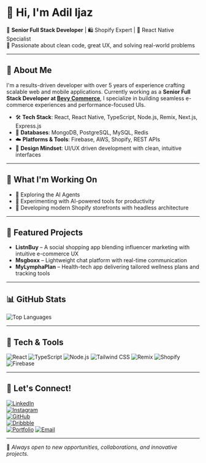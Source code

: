 # 👋 Hi, I'm Adil Ijaz

🎯 **Senior Full Stack Developer** | 🛍️ Shopify Expert | 📱 React Native Specialist  
🧠 Passionate about clean code, great UX, and solving real-world problems

---

## 🚀 About Me

I'm a results-driven developer with over 5 years of experience crafting scalable web and mobile applications. Currently working as a **Senior Full Stack Developer at [Bevy Commerce](https://www.bevycommerce.com/)**, I specialize in building seamless e-commerce experiences and performance-focused UIs.

- 🛠️ **Tech Stack**: React, React Native, TypeScript, Node.js, Remix, Next.js, Express.js  
- 💾 **Databases**: MongoDB, PostgreSQL, MySQL, Redis  
- ☁️ **Platforms & Tools**: Firebase, AWS, Shopify, REST APIs  
- 🎨 **Design Mindset**: UI/UX driven development with clean, intuitive interfaces

---

## 🧩 What I'm Working On

- 🚧 Exploring the AI Agents
- 🧪 Experimenting with AI-powered tools for productivity  
- 📱 Developing modern Shopify storefronts with headless architecture

---

## 📌 Featured Projects

- **ListnBuy** – A social shopping app blending influencer marketing with intuitive e-commerce UX  
- **Msgboxx** – Lightweight chat platform with real-time communication  
- **MyLymphaPlan** – Health-tech app delivering tailored wellness plans and tracking tools  

---

## 📊 GitHub Stats

![Top Languages](https://github-readme-stats.vercel.app/api/top-langs/?username=adilijaz&layout=compact&theme=radical)

---

## 🧠 Tech & Tools

![React](https://img.shields.io/badge/-React-61DAFB?logo=react&logoColor=white&style=for-the-badge)
![TypeScript](https://img.shields.io/badge/-TypeScript-3178C6?logo=typescript&logoColor=white&style=for-the-badge)
![Node.js](https://img.shields.io/badge/-Node.js-339933?logo=node.js&logoColor=white&style=for-the-badge)
![Tailwind CSS](https://img.shields.io/badge/-Tailwind-06B6D4?logo=tailwindcss&logoColor=white&style=for-the-badge)
![Remix](https://img.shields.io/badge/-Remix-000000?logo=remix&logoColor=white&style=for-the-badge)
![Shopify](https://img.shields.io/badge/-Shopify-96bf48?logo=shopify&logoColor=white&style=for-the-badge)
![Firebase](https://img.shields.io/badge/-Firebase-FFCA28?logo=firebase&logoColor=white&style=for-the-badge)

---

## 🤝 Let's Connect!

[![LinkedIn](https://img.shields.io/badge/LinkedIn-0A66C2?style=for-the-badge&logo=linkedin&logoColor=white)](https://www.linkedin.com/in/website-mobileapp-developer)  
[![Instagram](https://img.shields.io/badge/Instagram-E4405F?style=for-the-badge&logo=instagram&logoColor=white)](https://www.instagram.com/adil.developer)  
[![GitHub](https://img.shields.io/badge/GitHub-181717?style=for-the-badge&logo=github&logoColor=white)](https://github.com/adilijaz)  
[![Dribbble](https://img.shields.io/badge/Dribbble-EA4C89?style=for-the-badge&logo=dribbble&logoColor=white)](https://dribbble.com/adilijaz)  
[![Portfolio](https://img.shields.io/badge/Portfolio-000?style=for-the-badge&logo=vercel&logoColor=white)]([https://adilijaz.dev](https://portfolio-adil-gamma.vercel.app/))  
[![Email](https://img.shields.io/badge/Email-D14836?style=for-the-badge&logo=gmail&logoColor=white)](mailto:adilijaz.002+portfolio@gmail.com)  


---

📌 _Always open to new opportunities, collaborations, and innovative projects._



<!---
- 👋 Hi, I’m @adilijaz
- 👀 I’m interested in Website and Hybird Mobile Development
- 🌱 I’m working as a MERN stack Developer and also Python Developer.
adilijaz/adilijaz is a ✨ special ✨ repository because its `README.md` (this file) appears on your GitHub profile.
You can click the Preview link to take a look at your changes.
--->
